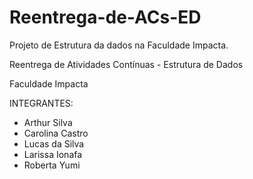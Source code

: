 # Reentrega-de-ACs-ED
Projeto de Estrutura da dados na Faculdade Impacta.

Reentrega de Atividades Contínuas - Estrutura de Dados

Faculdade Impacta

INTEGRANTES:
- Arthur Silva
- Carolina Castro
- Lucas da Silva
- Larissa Ionafa
- Roberta Yumi
